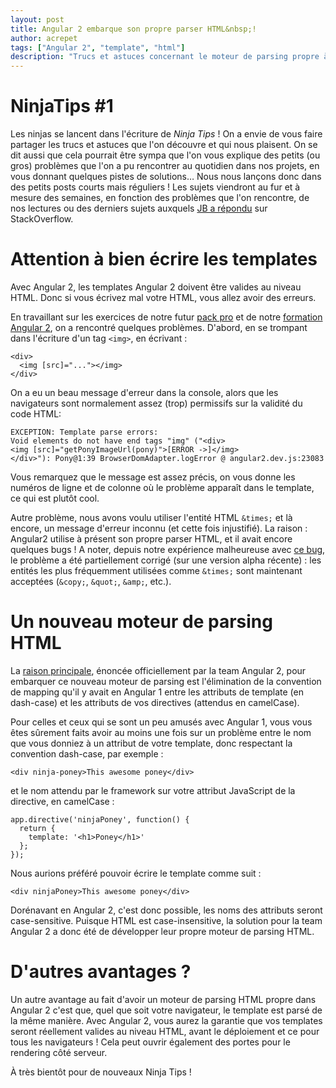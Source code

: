 ```yaml
---
layout: post
title: Angular 2 embarque son propre parser HTML&nbsp;!
author: acrepet
tags: ["Angular 2", "template", "html"]
description: "Trucs et astuces concernant le moteur de parsing propre à Angular 2"
---
```


# NinjaTips #1
Les ninjas se lancent dans l'écriture de *Ninja Tips*&nbsp;! On a envie de vous faire partager les trucs et astuces que l'on découvre et qui nous plaisent. On se dit aussi que cela pourrait être sympa que l'on vous explique des petits (ou gros) problèmes que l'on a pu rencontrer au quotidien dans nos projets, en vous donnant quelques pistes de solutions… Nous nous lançons donc dans des petits posts courts mais réguliers&nbsp;! Les sujets viendront au fur et à mesure des semaines, en fonction des problèmes que l'on rencontre, de nos lectures ou des derniers sujets auxquels [JB a répondu](http://stackoverflow.com/users/571407/jb-nizet) sur StackOverflow.

# Attention à bien écrire les templates
 
Avec Angular 2, les templates Angular 2 doivent être valides au niveau HTML. Donc si vous écrivez mal votre HTML, vous allez avoir des erreurs.

En travaillant sur les exercices de notre futur [pack pro](https://books.ninja-squad.com/angular2) et de notre [formation Angular 2](http://ninja-squad.fr/formations/formation-angular2), on a rencontré quelques problèmes. D'abord, en se trompant dans l'écriture d'un tag `<img>`, en écrivant&nbsp;:
 
    <div>
      <img [src]="..."></img>
    </div>

On a eu un beau message d'erreur dans la console, alors que les navigateurs sont normalement assez (trop) permissifs sur la validité du code HTML:

    EXCEPTION: Template parse errors:
    Void elements do not have end tags "img" ("<div>
    <img [src]="getPonyImageUrl(pony)">[ERROR ->]</img>
    </div>"): Pony@1:39 BrowserDomAdapter.logError @ angular2.dev.js:23083

Vous remarquez que le message est assez précis, on vous donne les numéros de ligne et de colonne où le problème apparaît dans le template, ce qui est plutôt cool.

Autre problème, nous avons voulu utiliser l'entité HTML `&times;` et là encore, un message d'erreur inconnu (et cette fois injustifié). La raison&nbsp;: Angular2 utilise à présent son propre parser HTML, et il avait encore quelques bugs&nbsp;!
A noter, depuis notre expérience malheureuse avec [ce bug](https://github.com/angular/angular/issues/5546), le problème a été partiellement corrigé (sur une version alpha récente)&nbsp;: les entités les plus fréquemment utilisées comme `&times;` sont maintenant acceptées (`&copy;`, `&quot;`, `&amp;`, etc.).


# Un nouveau moteur de parsing HTML

La [raison principale](http://angularjs.blogspot.fr/2016/02/angular-2-templates-will-it-parse.html), énoncée officiellement par la team Angular 2, pour embarquer ce nouveau moteur de parsing est l'élimination de la convention de mapping qu'il y avait en Angular 1 entre les attributs de template (en dash-case) et les attributs de vos directives (attendus en camelCase). 

Pour celles et ceux qui se sont un peu amusés avec Angular 1, vous vous êtes sûrement faits avoir au moins une fois sur un problème entre le nom que vous donniez à un attribut de votre template, donc respectant la convention dash-case, par exemple&nbsp;:

    <div ninja-poney>This awesome poney</div>

et le nom attendu par le framework sur votre attribut JavaScript de la directive, en camelCase&nbsp;:

    app.directive('ninjaPoney', function() {
      return {
        template: '<h1>Poney</h1>'
      };
    });


Nous aurions préféré pouvoir écrire le template comme suit&nbsp;:

    <div ninjaPoney>This awesome poney</div>


Dorénavant en Angular 2, c'est donc possible, les noms des attributs seront case-sensitive. Puisque HTML est case-insensitive, la solution pour la team Angular 2 a donc été de développer leur propre moteur de parsing HTML.

# D'autres avantages&nbsp;?

Un autre avantage au fait d'avoir un moteur de parsing HTML propre dans Angular 2 c'est que, quel que soit votre navigateur, le template est parsé de la même manière. Avec Angular 2, vous aurez la garantie que vos templates seront réellement valides au niveau HTML, avant le déploiement et ce pour tous les navigateurs&nbsp;!
Cela peut ouvrir également des portes pour le rendering côté serveur.


À très bientôt pour de nouveaux Ninja Tips&nbsp;!
